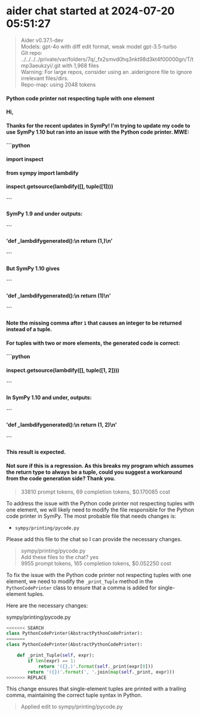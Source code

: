 
# aider chat started at 2024-07-20 05:51:27

> Aider v0.37.1-dev  
> Models: gpt-4o with diff edit format, weak model gpt-3.5-turbo  
> Git repo: ../../../../private/var/folders/7q/_fx2smvd0hq3nkt98d3kt4f00000gn/T/tmp3aeukzyi/.git with 1,968 files  
> Warning: For large repos, consider using an .aiderignore file to ignore irrelevant files/dirs.  
> Repo-map: using 2048 tokens  

#### Python code printer not respecting tuple with one element  
#### Hi,  
####   
#### Thanks for the recent updates in SymPy! I'm trying to update my code to use SymPy 1.10 but ran into an issue with the Python code printer. MWE:  
####   
####   
#### ```python  
#### import inspect  
#### from sympy import lambdify  
####   
#### inspect.getsource(lambdify([], tuple([1])))  
#### ```  
#### SymPy 1.9 and under outputs:  
#### ```  
#### 'def _lambdifygenerated():\n    return (1,)\n'  
#### ```  
####   
#### But SymPy 1.10 gives  
####   
#### ```  
#### 'def _lambdifygenerated():\n    return (1)\n'  
#### ```  
#### Note the missing comma after `1` that causes an integer to be returned instead of a tuple.   
####   
#### For tuples with two or more elements, the generated code is correct:  
#### ```python  
#### inspect.getsource(lambdify([], tuple([1, 2])))  
#### ```  
#### In SymPy  1.10 and under, outputs:  
####   
#### ```  
#### 'def _lambdifygenerated():\n    return (1, 2)\n'  
#### ```  
#### This result is expected.  
####   
#### Not sure if this is a regression. As this breaks my program which assumes the return type to always be a tuple, could you suggest a workaround from the code generation side? Thank you.  
> 33810 prompt tokens, 69 completion tokens, $0.170085 cost  

To address the issue with the Python code printer not respecting tuples with one element, we will likely need to modify the file responsible for the Python code printer in SymPy. The most probable file that needs changes is:

- `sympy/printing/pycode.py`

Please add this file to the chat so I can provide the necessary changes.

> sympy/printing/pycode.py  
> Add these files to the chat? yes  
> 9955 prompt tokens, 165 completion tokens, $0.052250 cost  

To fix the issue with the Python code printer not respecting tuples with one element, we need to modify the `_print_Tuple` method in the `PythonCodePrinter` class to ensure that a comma is added for single-element tuples.

Here are the necessary changes:

sympy/printing/pycode.py
```python
<<<<<<< SEARCH
class PythonCodePrinter(AbstractPythonCodePrinter):
=======
class PythonCodePrinter(AbstractPythonCodePrinter):

    def _print_Tuple(self, expr):
        if len(expr) == 1:
            return '({},)'.format(self._print(expr[0]))
        return '({})'.format(', '.join(map(self._print, expr)))
>>>>>>> REPLACE
```

This change ensures that single-element tuples are printed with a trailing comma, maintaining the correct tuple syntax in Python.

> Applied edit to sympy/printing/pycode.py  
